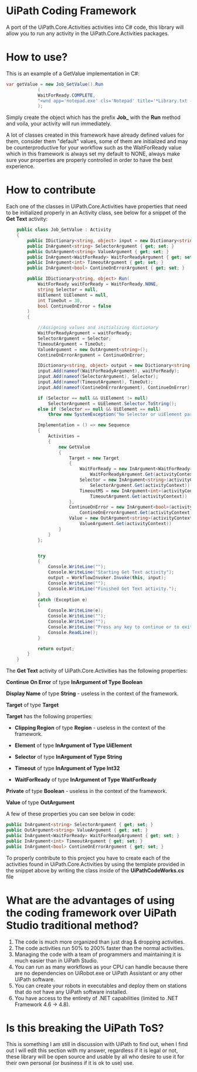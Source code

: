 # UiPath Coding Framework

A port of the UiPath.Core.Activities activities into C# code, this library will allow you to run any activity in the UiPath.Core.Activities packages.

# How to use?

This is an example of a GetValue implementation in C#:

```C#
var getValue = new Job_GetValue().Run
            (
            WaitForReady.COMPLETE,
            "<wnd app='notepad.exe' cls='Notepad' title='*Library.txt - Notepad' /><wnd aaname='Horizontal' cls='Edit' /><ctrl name='Text Editor' role='editable text'/>"
            );
```

Simply create the object which has the prefix **Job_<your activity name>** with the **Run** method and voila, your activity will run immediately.

A lot of classes created in this framework have already defined values for them, consider them "default" values, some of them are initialized and may be counterproductive for your workflow such as the WaitForReady value which in this framework is always set my default to NONE, always make sure your properties are properly controlled in order to have the best experience.

# How to contribute

Each one of the classes in UiPath.Core.Activities have properties that need to be initialized properly in an Activity class, see below for a snippet of the **Get Text** activity:

```C#
    public class Job_GetValue : Activity
    {
        public IDictionary<string, object> input = new Dictionary<string, object>();
        public InArgument<string> SelectorArgument { get; set; }
        public OutArgument<string> ValueArgument { get; set; }
        public InArgument<WaitForReady> WaitForReadyArgument { get; set; }
        public InArgument<int> TimeoutArgument { get; set; }
        public InArgument<bool> ContineOnErrorArgument { get; set; }

        public IDictionary<string, object> Run(
            WaitForReady waitForReady = WaitForReady.NONE,
            string Selector = null,
            UiElement UiElement = null,
            int TimeOut = 30,
            bool ContinueOnError = false
        )
        {

            //Assigning values and initializing dictionary
            WaitForReadyArgument = waitForReady;
            SelectorArgument = Selector;
            TimeoutArgument = TimeOut;
            ValueArgument = new OutArgument<string>();
            ContineOnErrorArgument = ContinueOnError;

            IDictionary<string, object> output = new Dictionary<string, object>();
            input.Add(nameof(WaitForReadyArgument), waitForReady);
            input.Add(nameof(SelectorArgument), Selector);
            input.Add(nameof(TimeoutArgument), TimeOut);
            input.Add(nameof(ContineOnErrorArgument), ContinueOnError);

            if (Selector == null && UiElement != null)
                SelectorArgument = UiElement.Selector.ToString();
            else if (Selector == null && UiElement == null)
                throw new SystemException("No Selector or uiElement parameter provided.");

            Implementation = () => new Sequence
            {
                Activities =
                {
                    new GetValue
                    {
                        Target = new Target
                        {
                            WaitForReady = new InArgument<WaitForReady>(activityContext =>
                                WaitForReadyArgument.Get(activityContext)),
                            Selector = new InArgument<string>(activityContext =>
                                SelectorArgument.Get(activityContext)),
                            TimeoutMS = new InArgument<int>(activityContext =>
                                TimeoutArgument.Get(activityContext))
                        },
                        ContinueOnError = new InArgument<bool>(activityContext =>
                            ContineOnErrorArgument.Get(activityContext)),
                        Value = new OutArgument<string>(activityContext =>
                            ValueArgument.Get(activityContext))
                    }
                }
            };


            try
            {
                Console.WriteLine("");
                Console.WriteLine("Starting Get Text activity");
                output = WorkflowInvoker.Invoke(this, input);
                Console.WriteLine("");
                Console.WriteLine("Finished Get Text activity.");
            }
            catch (Exception e)
            {
                Console.WriteLine(e);
                Console.WriteLine("");
                Console.WriteLine("");
                Console.WriteLine("Press any key to continue or to exit...");
                Console.ReadLine();
            }

            return output;
        }
    }
```

The **Get Text** activity of UiPath.Core.Activities has the following properties:

**Continue On Error** of type **InArgument of Type Boolean**

**Display Name** of type **String** - useless in the context of the framework.

**Target** of type **Target**

**Target** has the following properties:

- **Clipping Region** of type **Region** - useless in the context of the framework.
  
- **Element** of type **InArgument of Type UiElement**
  
- **Selector** of type **InArgument of Type String**
  
- **Timeout** of type **InArgument of Type Int32**
  
- **WaitForReady** of type **InArgument of Type WaitForReady**
  

**Private** of type **Boolean** - useless in the context of the framework.

**Value** of type **OutArgument**

A few of these properties you can see below in code:

```C#
public InArgument<string> SelectorArgument { get; set; }
public OutArgument<string> ValueArgument { get; set; }
public InArgument<WaitForReady> WaitForReadyArgument { get; set; }
public InArgument<int> TimeoutArgument { get; set; }
public InArgument<bool> ContineOnErrorArgument { get; set; }
```
        
To properly contribute to this project you have to create each of the activities found in UiPath.Core.Activities by using the template provided in the snippet above by writing the class inside of the **UiPathCodeWorks.cs** file

# What are the advantages of using the coding framework over UiPath Studio traditional method?

1. The code is much more organized than just drag & dropping activities.
2. The code activities run 50% to 200% faster than the normal activities.
3. Managing the code with a team of programmers and maintaining it is much easier than in UiPath Studio.
4. You can run as many workflows as your CPU can handle because there are no dependencies on UiRobot.exe or UiPath Assistant or any other UiPath software.
5. You can create your robots in executables and deploy them on stations that do not have any UiPath software installed.
6. You have access to the entirety of .NET capabilities (limited to .NET Framework 4.6 -> 4.8).

# Is this breaking the UiPath ToS?

This is something I am still in discussion with UiPath to find out, when I find out I will edit this section with my answer, regardless if it is legal or not, these library will be open source and usable by all who desire to use it for their own personal (or business if it is ok to use) use.
